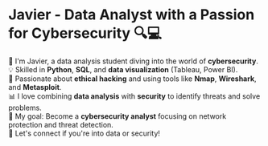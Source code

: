 
# Javier - Data Analyst with a Passion for Cybersecurity 🔍💻

👋 I'm Javier, a data analysis student diving into the world of **cybersecurity**.  
💡 Skilled in **Python**, **SQL**, and **data visualization** (Tableau, Power BI).  
🔐 Passionate about **ethical hacking** and using tools like **Nmap**, **Wireshark**, and **Metasploit**.  
📊 I love combining **data analysis** with **security** to identify threats and solve problems.  
🎯 My goal: Become a **cybersecurity analyst** focusing on network protection and threat detection.  
💬 Let's connect if you're into data or security!
